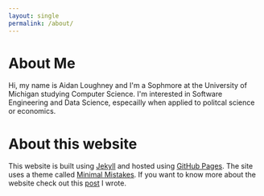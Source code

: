 ```yaml
---
layout: single
permalink: /about/
---
```

# About Me 
Hi, my name is Aidan Loughney and I'm a Sophmore at the University of Michigan studying Computer Science.
I'm interested in Software Engineering and Data Science, especailly when applied to politcal science or economics.

# About this website
This website is built using [Jekyll](https://jekyllrb.com) and hosted using [GitHub Pages](https://pages.github.com). The site uses a theme called [Minimal Mistakes](https://github.com/mmistakes/minimal-mistakes). If you want to know more about the website check out this [post](https://arlough.github.io/projects/Portfolio-Website) I wrote.